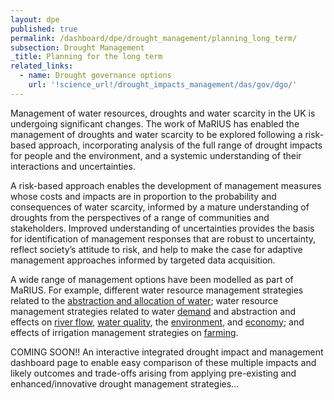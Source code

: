 ```yaml
---
layout: dpe
published: true
permalink: /dashboard/dpe/drought_management/planning_long_term/
subsection: Drought Management
_title: Planning for the long term
related_links:
  - name: Drought governance options
    url: '!science_url!/drought_impacts_management/das/gov/dgo/'
---
```

Management of water resources, droughts and water scarcity in the UK is undergoing significant changes. The work of MaRIUS has enabled the management of droughts and water scarcity to be explored following a risk-based approach, incorporating analysis of the full range of drought impacts for people and the environment, and a systemic understanding of their interactions and uncertainties.

A risk-based approach enables the development of management measures whose costs and impacts are in proportion to the probability and consequences of water scarcity, informed by a mature understanding of droughts from the perspectives of a range of communities and stakeholders. Improved understanding of uncertainties provides the basis for identification of management responses that are robust to uncertainty, reflect society’s attitude to risk, and help to make the case for adaptive management approaches informed by targeted data acquisition.

A wide range of management options have been modelled as part of MaRIUS. For example, different water resource management strategies related to the [abstraction and allocation of water](https://5j4.github.io/mariusdroughtproject.org/dashboard/dpe/drought_management/water_supply_options/);  water resource management strategies related to water [demand](https://5j4.github.io/mariusdroughtproject.org/dashboard/dpe/drought_management/managing_demand/) and abstraction and effects on [river flow](https://5j4.github.io/mariusdroughtproject.org/dashboard/dpe/drought_impacts/river_flow/), [water quality](https://5j4.github.io/mariusdroughtproject.org/dashboard/dpe/drought_impacts/water_quality/), the [environment](https://5j4.github.io/mariusdroughtproject.org/dashboard/dpe/drought_impacts/environment/), and [economy](https://5j4.github.io/mariusdroughtproject.org/dashboard/dpe/drought_impacts/economy/); and effects of irrigation management strategies on [farming](https://5j4.github.io/mariusdroughtproject.org/dashboard/dpe/drought_impacts/farming/).

COMING SOON!! An interactive integrated drought impact and management dashboard page to enable easy comparison of these multiple impacts and likely outcomes and trade-offs arising from applying pre-existing and enhanced/innovative drought management strategies…

<!---
<div class="large-6 medium-6 columns">
	<label>Select a <b>drought event</b></label>
	<input type="radio" name="drought_event" value="drought_event_01" id="drought_event_01"><label for="drought_event_01">01</label>
	<input type="radio" name="drought_event" value="drought_event_02" id="drought_event_02"><label for="drought_event_02">02</label>
	<input type="radio" name="drought_event" value="drought_event_03" id="drought_event_03"><label for="drought_event_03">03</label>
	<input type="radio" name="drought_event" value="drought_event_04" id="drought_event_04"><label for="drought_event_04">04</label>

	<label>Select an <b>spatial scale</b></label>
	<input type="radio" name="spatial_scale" value="spatial_scale_thames" id="spatial_scale_thames"><label for="spatial_scale_thames">Thames</label>
	<input type="radio" name="spatial_scale" value="spatial_scale_severn" id="spatial_scale_severn"><label for="spatial_scale_severn">Severn</label>
	<input type="radio" name="spatial_scale" value="spatial_scale_england" id="spatial_scale_england"><label for="spatial_scale_england">England</label>

	<label>Select a <b>management strategy</b></label>
	<input type="radio" name="management_strategy" value="management_strategy_a" id="management_strategy_a"><label for="management_strategy_a">A</label>
	<input type="radio" name="management_strategy" value="management_strategy_b" id="management_strategy_b"><label for="management_strategy_b">B</label>

	<label>Select a <b>result format</b></label>
	<input type="radio" name="result_format" value="result_format_trade_offs" id="result_format_trade_offs"><label for="result_format_trade_offs">Trade-offs</label>
	<input type="radio" name="result_format" value="result_format_trade_risk" id="result_format_trade_risk"><label for="result_format_trade_risk">Risks</label>
</div>

<div class="large-6 medium-6 columns">
	<div id="chart" style="height:500px"></div>
</div>

<script src='{{ site.baseurl }}/assets/js/radar_chart.js' type='text/javascript'> </script>

<script>
	var w = 350,
	h = 350;

var colorscale = d3.scale.category10();

//Legend titles
var LegendOptions = ['Agriculture','Water Quality', 'Economy'];

//Data
var d = [
		  [
			{axis:"impact1",value:0.59},
			{axis:"impact2",value:0.56},
			{axis:"impact3",value:0.42},
			{axis:"impact4",value:0.34},
			{axis:"impact5",value:0.48},
			{axis:"impact6",value:0.14},
			{axis:"impact7",value:0.11},
			{axis:"impact8",value:0.05},
			{axis:"impact9",value:0.07},
			{axis:"impact10",value:0.12}
		  ],[
			{axis:"impact1",value:0.48},
			{axis:"impact2",value:0.41},
			{axis:"impact3",value:0.27},
			{axis:"impact4",value:0.28},
			{axis:"impact5",value:0.46},
			{axis:"impact6",value:0.29},
			{axis:"impact7",value:0.11},
			{axis:"impact8",value:0.14},
			{axis:"impact9",value:0.05},
			{axis:"impac10",value:0.19}
		  ],[
			{axis:"impact1",value:0.34},
			{axis:"impact2",value:0.40},
			{axis:"impact3",value:0.31},
			{axis:"impact4",value:0.48},
			{axis:"impact5",value:0.22},
			{axis:"impact6",value:0.51},
			{axis:"impact7",value:0.22},
			{axis:"impact8",value:0.28},
			{axis:"impact9",value:0.5},
			{axis:"impac10",value:0.40}
		  ]

		];

//Options for the Radar chart, other than default
var mycfg = {
  w: w,
  h: h,
  maxValue: 0.6,
  levels: 6,
  ExtraWidthX: 300
}

//Call function to draw the Radar chart
//Will expect that data is in %'s
RadarChart.draw("#chart", d, mycfg);

</script>
--->
